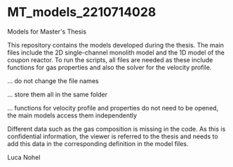 # MT_models_2210714028
Models for Master's Thesis

This repository contains the models developed during the thesis. The main files include the 2D single-channel monolith model and the 1D model of the coupon reactor. To run the scripts, all files are needed as these include functions for gas properties and also the solver for the velocity profile. 

... do not change the file names

... store them all in the same folder

... functions for velocity profile and properties do not need to be opened, the main models access them independently

Different data such as the gas composition is missing in the code. As this is confidential information, the viewer is referred to the thesis and needs to add this data in the corresponding definition in the model files.

Luca Nohel 
